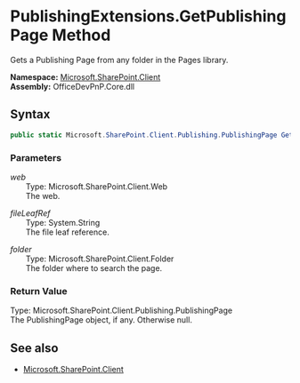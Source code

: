 # PublishingExtensions.GetPublishingPage Method  
Gets a Publishing Page from any folder in the Pages library.  

**Namespace:** [Microsoft.SharePoint.Client](Microsoft.SharePoint.Client.md)  
**Assembly:** OfficeDevPnP.Core.dll  
## Syntax
```C#
public static Microsoft.SharePoint.Client.Publishing.PublishingPage GetPublishingPage(Web web, String fileLeafRef, Folder folder)
```
### Parameters
*web*  
&emsp;&emsp;Type: Microsoft.SharePoint.Client.Web  
&emsp;&emsp;The web.  
  
*fileLeafRef*  
&emsp;&emsp;Type: System.String  
&emsp;&emsp;The file leaf reference.  
  
*folder*  
&emsp;&emsp;Type: Microsoft.SharePoint.Client.Folder  
&emsp;&emsp;The folder where to search the page.  
  
### Return Value
Type: Microsoft.SharePoint.Client.Publishing.PublishingPage  
The PublishingPage object, if any. Otherwise null.

## See also
- [Microsoft.SharePoint.Client](Microsoft.SharePoint.Client.md)
